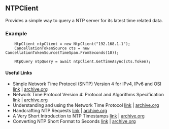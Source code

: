 ## NTPClient
Provides a simple way to query a NTP server for its latest time related data.
### Example
```
    NtpClient ntpClient = new NtpClient("192.168.1.1");
    CancellationTokenSource cts = new CancellationTokenSource(TimeSpan.FromSeconds(10));

    NtpQuery ntpQuery = await ntpClient.GetTimeAsync(cts.Token);
```
#### Useful Links
- Simple Network Time Protocol (SNTP) Version 4 for IPv4, IPv6 and OSI
[link](https://www.rfc-editor.org/rfc/rfc2030) |  [archive.org](https://web.archive.org/web/20250331232623/https://www.rfc-editor.org/rfc/rfc2030)
- Network Time Protocol Version 4: Protocol and Algorithms Specification
[link](https://datatracker.ietf.org/doc/html/rfc5905) | [archive.org](https://web.archive.org/web/20250422194538/https://datatracker.ietf.org/doc/html/rfc5905)
- Understanding and using the Network Time Protocol
[link](https://www.eecis.udel.edu/~ntp/ntpfaq/NTP-s-algo.htm) | [archive.org](https://web.archive.org/web/20240514073047/https://www.eecis.udel.edu/~ntp/ntpfaq/NTP-s-algo.htm)
- Handcrafting NTP Requests
[link](https://jraviles.com/ntp/2020/10/10/handcrafting-ntp-requests.html) | [archive.org](https://web.archive.org/web/20250430231934/https://jraviles.com/ntp/2020/10/10/handcrafting-ntp-requests.html)
- A Very Short Introduction to NTP Timestamps
[link](https://tickelton.gitlab.io/articles/ntp-timestamps/) | [archive.org](https://web.archive.org/web/20240401020342/https://tickelton.gitlab.io/articles/ntp-timestamps/)
- Converting NTP Short Format to Seconds
[link](https://stackoverflow.com/questions/59771370/convert-ntp-short-format-to-seconds) | [archive.org](https://web.archive.org/web/20200208131045/https://stackoverflow.com/questions/59771370/convert-ntp-short-format-to-seconds)
